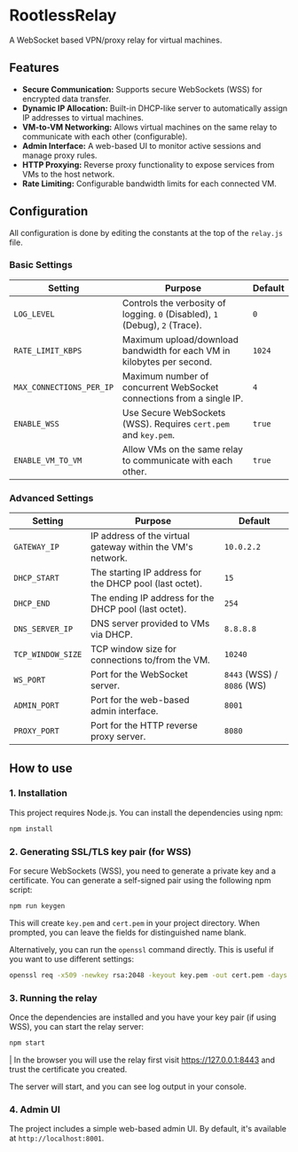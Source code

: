 # RootlessRelay

A WebSocket based VPN/proxy relay for virtual machines.

## Features

- **Secure Communication:** Supports secure WebSockets (WSS) for encrypted data transfer.
- **Dynamic IP Allocation:** Built-in DHCP-like server to automatically assign IP addresses to virtual machines.
- **VM-to-VM Networking:** Allows virtual machines on the same relay to communicate with each other (configurable).
- **Admin Interface:** A web-based UI to monitor active sessions and manage proxy rules.
- **HTTP Proxying:** Reverse proxy functionality to expose services from VMs to the host network.
- **Rate Limiting:** Configurable bandwidth limits for each connected VM.

## Configuration

All configuration is done by editing the constants at the top of the `relay.js` file.

### Basic Settings

| Setting                  | Purpose                                                                | Default |
| ------------------------ | ---------------------------------------------------------------------- | ------- |
| `LOG_LEVEL`              | Controls the verbosity of logging. `0` (Disabled), `1` (Debug), `2` (Trace). | `0`     |
| `RATE_LIMIT_KBPS`        | Maximum upload/download bandwidth for each VM in kilobytes per second. | `1024`  |
| `MAX_CONNECTIONS_PER_IP` | Maximum number of concurrent WebSocket connections from a single IP.   | `4`     |
| `ENABLE_WSS`             | Use Secure WebSockets (WSS). Requires `cert.pem` and `key.pem`.        | `true`  |
| `ENABLE_VM_TO_VM`        | Allow VMs on the same relay to communicate with each other.            | `true`  |

### Advanced Settings

| Setting           | Purpose                                                    | Default                    |
| ----------------- | ---------------------------------------------------------- | -------------------------- |
| `GATEWAY_IP`      | IP address of the virtual gateway within the VM's network. | `10.0.2.2`                 |
| `DHCP_START`      | The starting IP address for the DHCP pool (last octet).    | `15`                       |
| `DHCP_END`        | The ending IP address for the DHCP pool (last octet).      | `254`                      |
| `DNS_SERVER_IP`   | DNS server provided to VMs via DHCP.                       | `8.8.8.8`                  |
| `TCP_WINDOW_SIZE` | TCP window size for connections to/from the VM.            | `10240`                    |
| `WS_PORT`         | Port for the WebSocket server.                             | `8443` (WSS) / `8086` (WS) |
| `ADMIN_PORT`      | Port for the web-based admin interface.                    | `8001`                     |
| `PROXY_PORT`      | Port for the HTTP reverse proxy server.                    | `8080`                     |

## How to use

### 1. Installation

This project requires Node.js. You can install the dependencies using npm:

```bash
npm install
```

### 2. Generating SSL/TLS key pair (for WSS)

For secure WebSockets (WSS), you need to generate a private key and a certificate. You can generate a self-signed pair using the following npm script:

```bash
npm run keygen
```

This will create `key.pem` and `cert.pem` in your project directory. When prompted, you can leave the fields for distinguished name blank.

Alternatively, you can run the `openssl` command directly. This is useful if you want to use different settings:

```bash
openssl req -x509 -newkey rsa:2048 -keyout key.pem -out cert.pem -days 365 -nodes
```

### 3. Running the relay

Once the dependencies are installed and you have your key pair (if using WSS), you can start the relay server:

```bash
npm start

```

| In the browser you will use the relay first visit <https://127.0.0.1:8443> and trust the certificate you created.

The server will start, and you can see log output in your console.

### 4. Admin UI

The project includes a simple web-based admin UI. By default, it's available at `http://localhost:8001`.
